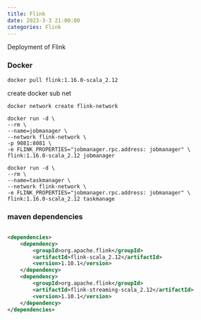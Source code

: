```yaml
---
title: Flink
date: 2023-3-3 21:00:00
categories: Flink
---
```


Deployment of Flink

<!-- more -->

### Docker

```shell
docker pull flink:1.16.0-scala_2.12
```

create docker sub net

```shell
docker network create flink-network
```

```shell
docker run -d \
--rm \
--name=jobmanager \
--network flink-network \
-p 9081:8081 \
-e FLINK_PROPERTIES="jobmanager.rpc.address: jobmanager" \
flink:1.16.0-scala_2.12 jobmanager

docker run -d \
--rm \
--name=taskmanager \
--network flink-network \
-e FLINK_PROPERTIES="jobmanager.rpc.address: jobmanager" \
flink:1.16.0-scala_2.12 taskmanage
```

### maven dependencies

```xml

<dependencies>
    <dependency>
        <groupId>org.apache.flink</groupId>
        <artifactId>flink-scala_2.12</artifactId>
        <version>1.10.1</version>
    </dependency>
    <dependency>
        <groupId>org.apache.flink</groupId>
        <artifactId>flink-streaming-scala_2.12</artifactId>
        <version>1.10.1</version>
    </dependency>
</dependencies>
```
